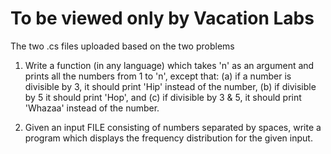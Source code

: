 To be viewed only by Vacation Labs
====================================

The two .cs files uploaded based on the two problems

1. Write a function (in any language) which takes 'n' as an argument and prints all the numbers from 1 to 'n', except that: (a) if a number is divisible by 3, it should print 'Hip' instead of the number, (b) if divisible by 5 it should print 'Hop', and (c) if divisible by 3 & 5, it should print 'Whazaa' instead of the number.

2. Given an input FILE consisting of numbers separated by spaces, write a program which displays the frequency distribution for the given input. 
